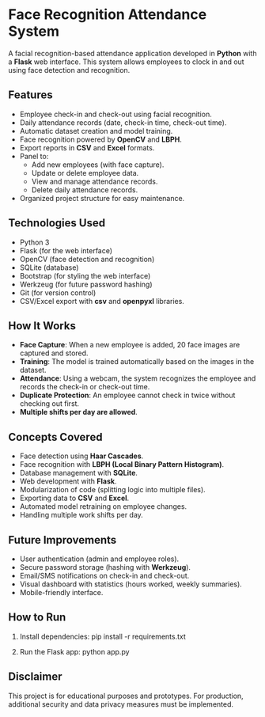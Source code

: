 # Face Recognition Attendance System

A facial recognition-based attendance application developed in **Python** with a **Flask** web interface. This system allows employees to clock in and out using face detection and recognition.

## Features

- Employee check-in and check-out using facial recognition.
- Daily attendance records (date, check-in time, check-out time).
- Automatic dataset creation and model training.
- Face recognition powered by **OpenCV** and **LBPH**.
- Export reports in **CSV** and **Excel** formats.
- Panel to:
  - Add new employees (with face capture).
  - Update or delete employee data.
  - View and manage attendance records.
  - Delete daily attendance records.
- Organized project structure for easy maintenance.

## Technologies Used

- Python 3
- Flask (for the web interface)
- OpenCV (face detection and recognition)
- SQLite (database)
- Bootstrap (for styling the web interface)
- Werkzeug (for future password hashing)
- Git (for version control)
- CSV/Excel export with **csv** and **openpyxl** libraries.

## How It Works

- **Face Capture**: When a new employee is added, 20 face images are captured and stored.
- **Training**: The model is trained automatically based on the images in the dataset.
- **Attendance**: Using a webcam, the system recognizes the employee and records the check-in or check-out time.
- **Duplicate Protection**: An employee cannot check in twice without checking out first.
- **Multiple shifts per day are allowed**.

## Concepts Covered

- Face detection using **Haar Cascades**.
- Face recognition with **LBPH (Local Binary Pattern Histogram)**.
- Database management with **SQLite**.
- Web development with **Flask**.
- Modularization of code (splitting logic into multiple files).
- Exporting data to **CSV** and **Excel**.
- Automated model retraining on employee changes.
- Handling multiple work shifts per day.

## Future Improvements

- User authentication (admin and employee roles).
- Secure password storage (hashing with **Werkzeug**).
- Email/SMS notifications on check-in and check-out.
- Visual dashboard with statistics (hours worked, weekly summaries).
- Mobile-friendly interface.

## How to Run

1. Install dependencies:
   pip install -r requirements.txt

2. Run the Flask app:
   python app.py


## Disclaimer

This project is for educational purposes and prototypes. For production, additional security and data privacy measures must be implemented.

